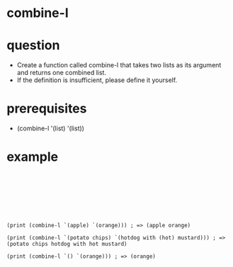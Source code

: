 # combine-l

# question
- Create a function called combine-l that takes two lists as its argument and returns one combined list.
- If the definition is insufficient, please define it yourself.

# prerequisites

- (combine-l '(list) '(list))

# example

```








(print (combine-l `(apple) `(orange))) ; => (apple orange)

(print (combine-l `(potato chips) `(hotdog with (hot) mustard))) ; => (potato chips hotdog with hot mustard)

(print (combine-l `() `(orange))) ; => (orange)